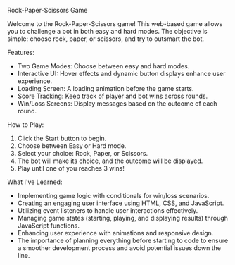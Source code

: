 Rock-Paper-Scissors Game 

Welcome to the Rock-Paper-Scissors game! This web-based game allows you to challenge a bot in both easy and hard modes. The objective is simple: choose rock, paper, or scissors, and try to outsmart the bot.

Features:
- Two Game Modes: Choose between easy and hard modes.
- Interactive UI: Hover effects and dynamic button displays enhance user experience.
- Loading Screen: A loading animation before the game starts.
- Score Tracking: Keep track of player and bot wins across rounds.
- Win/Loss Screens: Display messages based on the outcome of each round.

How to Play:
1. Click the Start button to begin.
2. Choose between Easy or Hard mode.
3. Select your choice: Rock, Paper, or Scissors.
4. The bot will make its choice, and the outcome will be displayed.
5. Play until one of you reaches 3 wins!

What I've Learned:
- Implementing game logic with conditionals for win/loss scenarios.
- Creating an engaging user interface using HTML, CSS, and JavaScript.
- Utilizing event listeners to handle user interactions effectively.
- Managing game states (starting, playing, and displaying results) through JavaScript functions.
- Enhancing user experience with animations and responsive design.
- The importance of planning everything before starting to code to ensure a smoother development process and avoid potential issues down the line. 

<!--______/\\\\\\\_______/\\\_____________        
     _____\/////\\\______\/\\\_____________       
      _________\/\\\______\/\\\_____________      
       _________\/\\\______\/\\\_____________     
        _________\/\\\______\/\\\_____________    
         _________\/\\\______\/\\\_____________   
          __/\\\___\/\\\______\/\\\_____________  
           _\//\\\\\\\\\_______\/\\\\\\\\\\\\\\\_ 
            __\/////////________\///////////////__-->